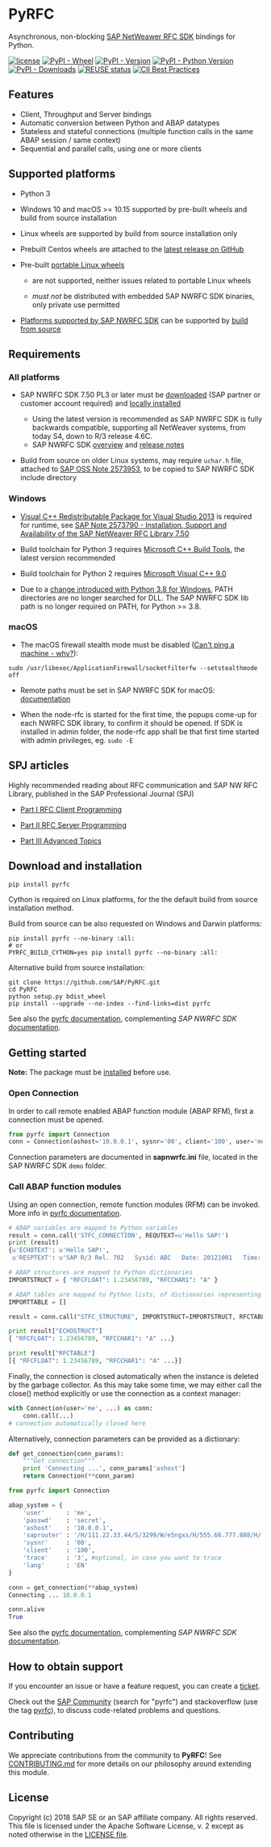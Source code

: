 # PyRFC

Asynchronous, non-blocking [SAP NetWeawer RFC SDK](https://support.sap.com/en/product/connectors/nwrfcsdk.html) bindings for Python.

[![license](https://img.shields.io/badge/License-Apache%202.0-blue.svg)](https://opensource.org/licenses/Apache-2.0)
[![PyPI - Wheel](https://img.shields.io/pypi/wheel/pyrfc)](https://pypi.org/project/pyrfc/)
[![PyPI - Version](https://img.shields.io/pypi/v/pyrfc)](https://pypi.org/project/pyrfc/)
[![PyPI - Python Version](https://img.shields.io/pypi/pyversions/pyrfc)](https://pypi.org/project/pyrfc/)
[![PyPI - Downloads](https://img.shields.io/pypi/dm/pyrfc)](https://pypistats.org/packages/pyrfc)
[![REUSE status](https://api.reuse.software/badge/github.com/SAP/PyRFC)](https://api.reuse.software/info/github.com/SAP/PyRFC)
[![CII Best Practices](https://bestpractices.coreinfrastructure.org/projects/4349/badge)](https://bestpractices.coreinfrastructure.org/projects/4349)

## Features

- Client, Throughput and Server bindings
- Automatic conversion between Python and ABAP datatypes
- Stateless and stateful connections (multiple function calls in the same ABAP session / same context)
- Sequential and parallel calls, using one or more clients

## Supported platforms

- Python 3

- Windows 10 and macOS >= 10.15 supported by pre-built wheels and build from source installation

- Linux wheels are supported by build from source installation only

- Prebuilt Centos wheels are attached to the [latest release on GitHub](https://github.com/SAP/PyRFC/releases/latest)

- Pre-built [portable Linux wheels](https://www.python.org/dev/peps/pep-0513/)

  - are not supported, neither issues related to portable Linux wheels

  - *must not* be distributed with embedded SAP NWRFC SDK binaries, only private use permitted

- [Platforms supported by SAP NWRFC SDK](https://launchpad.support.sap.com/#/notes/2573790) can be supported by [build from source](http://sap.github.io/PyRFC/build.html)

## Requirements

### All platforms

- SAP NWRFC SDK 7.50 PL3 or later must be [downloaded](https://launchpad.support.sap.com/#/softwarecenter/template/products/_APP=00200682500000001943&_EVENT=DISPHIER&HEADER=Y&FUNCTIONBAR=N&EVENT=TREE&NE=NAVIGATE&ENR=01200314690100002214&V=MAINT) (SAP partner or customer account required) and [locally installed](http://sap.github.io/node-rfc/install.html#sap-nw-rfc-library-installation)

  - Using the latest version is recommended as SAP NWRFC SDK is fully backwards compatible, supporting all NetWeaver systems, from today S4, down to R/3 release 4.6C.
  - SAP NWRFC SDK [overview](https://support.sap.com/en/product/connectors/nwrfcsdk.html) and [release notes](https://launchpad.support.sap.com/#/softwarecenter/object/0020000000340702020)

- Build from source on older Linux systems, may require `uchar.h` file, attached to [SAP OSS Note 2573953](https://launchpad.support.sap.com/#/notes/2573953), to be copied to SAP NWRFC SDK include directory

### Windows

- [Visual C++ Redistributable Package for Visual Studio 2013](https://www.microsoft.com/en-US/download/details.aspx?id=40784) is required for runtime, see [SAP Note 2573790 - Installation, Support and Availability of the SAP NetWeaver RFC Library 7.50](https://launchpad.support.sap.com/#/notes/2573790)

- Build toolchain for Python 3 requires [Microsoft C++ Build Tools](https://aka.ms/buildtools), the latest version recommended

- Build toolchain for Python 2 requires [Microsoft Visual C++ 9.0](http://aka.ms/vcpython27)

- Due to a [change introduced with Python 3.8 for Windows](https://docs.python.org/3.8/whatsnew/3.8.html#bpo-36085-whatsnew), PATH directories are no longer searched for DLL. The SAP NWRFC SDK lib path is no longer required on PATH, for Python >= 3.8.

### macOS

- The macOS firewall stealth mode must be disabled ([Can't ping a machine - why?](https://discussions.apple.com/thread/2554739)):

```shell
sudo /usr/libexec/ApplicationFirewall/socketfilterfw --setstealthmode off
```

- Remote paths must be set in SAP NWRFC SDK for macOS: [documentation](http://sap.github.io/PyRFC/install.html#macos)

- When the node-rfc is started for the first time, the popups come-up for each NWRFC SDK library, to confirm it should be opened. If SDK is installed in admin folder, the node-rfc app shall be that first time started with admin privileges, eg. `sudo -E`

## SPJ articles

Highly recommended reading about RFC communication and SAP NW RFC Library, published in the SAP Professional Journal (SPJ)

- [Part I RFC Client Programming](https://wiki.scn.sap.com/wiki/x/zz27Gg)

- [Part II RFC Server Programming](https://wiki.scn.sap.com/wiki/x/9z27Gg)

- [Part III Advanced Topics](https://wiki.scn.sap.com/wiki/x/FD67Gg)

## Download and installation

```shell
pip install pyrfc
```

Cython is required on Linux platforms, for the the default build from source installation method.

Build from source can be also requested on Windows and Darwin platforms:

```shell
pip install pyrfc --no-binary :all:
# or
PYRFC_BUILD_CYTHON=yes pip install pyrfc --no-binary :all:
```

Alternative build from source installation:

```shell
git clone https://github.com/SAP/PyRFC.git
cd PyRFC
python setup.py bdist_wheel
pip install --upgrade --no-index --find-links=dist pyrfc
```

See also the [pyrfc documentation](http://sap.github.io/PyRFC),
complementing _SAP NWRFC SDK_ [documentation](https://support.sap.com/nwrfcsdk).

## Getting started

**Note:** The package must be [installed](#installation) before use.

### Open Connection

In order to call remote enabled ABAP function module (ABAP RFM), first a connection must be opened.

```python
from pyrfc import Connection
conn = Connection(ashost='10.0.0.1', sysnr='00', client='100', user='me', passwd='secret')
```

Connection parameters are documented in **sapnwrfc.ini** file, located in the SAP NWRFC SDK `demo` folder.

### Call ABAP function modules

Using an open connection, remote function modules (RFM) can be invoked. More info in [pyrfc documentation](http://sap.github.io/PyRFC/client.html#client-scenariol).

```python
# ABAP variables are mapped to Python variables
result = conn.call('STFC_CONNECTION', REQUTEXT=u'Hello SAP!')
print (result)
{u'ECHOTEXT': u'Hello SAP!',
 u'RESPTEXT': u'SAP R/3 Rel. 702   Sysid: ABC   Date: 20121001   Time: 134524   Logon_Data: 100/ME/E'}

# ABAP structures are mapped to Python dictionaries
IMPORTSTRUCT = { "RFCFLOAT": 1.23456789, "RFCCHAR1": "A" }

# ABAP tables are mapped to Python lists, of dictionaries representing ABAP tables' rows
IMPORTTABLE = []

result = conn.call("STFC_STRUCTURE", IMPORTSTRUCT=IMPORTSTRUCT, RFCTABLE=IMPORTTABLE)

print result["ECHOSTRUCT"]
{ "RFCFLOAT": 1.23456789, "RFCCHAR1": "A" ...}

print result["RFCTABLE"]
[{ "RFCFLOAT": 1.23456789, "RFCCHAR1": "A" ...}]
```

Finally, the connection is closed automatically when the instance is deleted by the garbage collector. As this may take some time, we may either call the close() method explicitly or use the connection as a context manager:

```python
with Connection(user='me', ...) as conn:
    conn.call(...)
# connection automatically closed here
```

Alternatively, connection parameters can be provided as a dictionary:

```python
def get_connection(conn_params):
    """Get connection"""
    print 'Connecting ...', conn_params['ashost']
    return Connection(**conn_param)

from pyrfc import Connection

abap_system = {
    'user'      : 'me',
    'passwd'    : 'secret',
    'ashost'    : '10.0.0.1',
    'saprouter' : '/H/111.22.33.44/S/3299/W/e5ngxs/H/555.66.777.888/H/',
    'sysnr'     : '00',
    'client'    : '100',
    'trace'     : '3', #optional, in case you want to trace
    'lang'      : 'EN'
}

conn = get_connection(**abap_system)
Connecting ... 10.0.0.1

conn.alive
True
```

See also the [pyrfc documentation](http://sap.github.io/PyRFC),
complementing _SAP NWRFC SDK_ [documentation](https://support.sap.com/nwrfcsdk).

## How to obtain support

If you encounter an issue or have a feature request, you can create a [ticket](https://github.com/SAP/PyRFC/issues).

Check out the [SAP Community](https://community.sap.com/) (search for "pyrfc") and stackoverflow (use the tag [pyrfc](https://stackoverflow.com/questions/tagged/pyrfc)), to discuss code-related problems and questions.

## **Contributing**

We appreciate contributions from the community to **PyRFC**!
See [CONTRIBUTING.md](CONTRIBUTING.md) for more details on our philosophy around extending this module.

## License

Copyright (c) 2018 SAP SE or an SAP affiliate company. All rights reserved. This file is licensed under the Apache Software License, v. 2 except as noted otherwise in the [LICENSE file](LICENSES/Apache-2.0.txt).